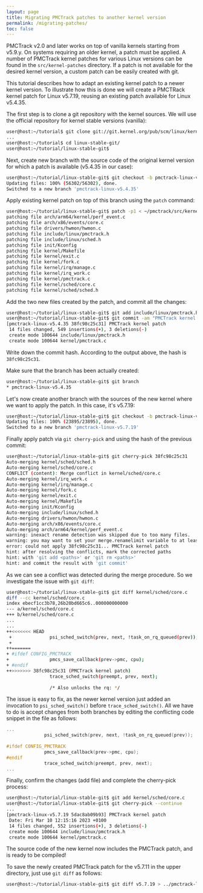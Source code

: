 ```yaml
---
layout: page
title: Migrating PMCTrack patches to another kernel version
permalink: /migrating-patches/
toc: false
---
```


PMCTrack v2.0 and later works on top of vanilla kernels starting from v5.9.y. On systems requiring an older kernel, a patch must be applied. A number of PMCTrack kernel patches for various Linux versions can be found in the `src/kernel-patches` directory. If a patch is not available for the desired kernel version, a custom patch can be easily created with git.

This tutorial describes how to adapt an existing kernel patch to a newer kernel version. To illustrate how this is done we will create a PMCTRack kernel patch for Linux v5.7.19, reusing an existing patch available for Linux v5.4.35.

The first step is to clone a git repository with the kernel sources. We will use the official repository for kernel stable versions (vanilla):

```bash
user@host:~/tutorial$ git clone git://git.kernel.org/pub/scm/linux/kernel/git/stable/linux.git
...
user@host:~/tutorial$ cd linux-stable-git/
user@host:~/tutorial/linux-stable-git$ 
```

Next, create new branch with the source code of the original kernel version for which a patch is available (v5.4.35 in our case):

```bash
user@host:~/tutorial/linux-stable-git$ git checkout -b pmctrack-linux-v5.4.35 v5.4.35
Updating files: 100% (56302/56302), done.
Switched to a new branch 'pmctrack-linux-v5.4.35'
```

Apply existing kernel patch on top of this branch using the `patch` command:

```bash
user@host:~/tutorial/linux-stable-git$ patch -p1 < ~/pmctrack/src/kernel-patches/pmctrack_linux-5.4.35_x86.patch 
patching file arch/arm64/kernel/perf_event.c
patching file arch/x86/events/core.c
patching file drivers/hwmon/hwmon.c
patching file include/linux/pmctrack.h
patching file include/linux/sched.h
patching file init/Kconfig
patching file kernel/Makefile
patching file kernel/exit.c
patching file kernel/fork.c
patching file kernel/irq/manage.c
patching file kernel/irq_work.c
patching file kernel/pmctrack.c
patching file kernel/sched/core.c
patching file kernel/sched/sched.h
```

Add the two new files created by the patch, and commit all the changes:

```bash
user@host:~/tutorial/linux-stable-git$ git add include/linux/pmctrack.h kernel/pmctrack.c
user@host:~/tutorial/linux-stable-git$ git commit -am "PMCTrack kernel patch"
[pmctrack-linux-v5.4.35 38fc98c25c31] PMCTrack kernel patch
 14 files changed, 549 insertions(+), 3 deletions(-)
 create mode 100644 include/linux/pmctrack.h
 create mode 100644 kernel/pmctrack.c
```

Write down the commit hash. According to the output above, the hash is `38fc98c25c31`.

Make sure that the branch has been  actually created:

```bash
user@host:~/tutorial/linux-stable-git$ git branch
* pmctrack-linux-v5.4.35
```

Let's now create another branch with the sources of the new kernel where we want to apply the patch. In this case, it's v5.7.19:

```bash
user@host:~/tutorial/linux-stable-git$ git checkout -b pmctrack-linux-v5.7.19 v5.7.19
Updating files: 100% (23895/23895), done.
Switched to a new branch 'pmctrack-linux-v5.7.19'
```

Finally apply patch via `git cherry-pick` and using the hash of the previous commit:

```bash
user@host:~/tutorial/linux-stable-git$ git cherry-pick 38fc98c25c31
Auto-merging kernel/sched/sched.h
Auto-merging kernel/sched/core.c
CONFLICT (content): Merge conflict in kernel/sched/core.c
Auto-merging kernel/irq_work.c
Auto-merging kernel/irq/manage.c
Auto-merging kernel/fork.c
Auto-merging kernel/exit.c
Auto-merging kernel/Makefile
Auto-merging init/Kconfig
Auto-merging include/linux/sched.h
Auto-merging drivers/hwmon/hwmon.c
Auto-merging arch/x86/events/core.c
Auto-merging arch/arm64/kernel/perf_event.c
warning: inexact rename detection was skipped due to too many files.
warning: you may want to set your merge.renamelimit variable to at least 3497 and retry the command.
error: could not apply 38fc98c25c31... PMCTrack kernel patch
hint: after resolving the conflicts, mark the corrected paths
hint: with 'git add <paths>' or 'git rm <paths>'
hint: and commit the result with 'git commit'
```

As we can see a conflict was detected during the merge procedure. So we investigate the issue with `git diff`:

```bash
user@host:~/tutorial/linux-stable-git$ git diff kernel/sched/core.c
diff --cc kernel/sched/core.c
index ebecf1cc3b78,26b20bd665c6..000000000000
--- a/kernel/sched/core.c
+++ b/kernel/sched/core.c
...
...
++<<<<<<< HEAD
 +              psi_sched_switch(prev, next, !task_on_rq_queued(prev));
 +
++=======
+ #ifdef CONFIG_PMCTRACK
+               pmcs_save_callback(prev->pmc, cpu);
+ #endif                
++>>>>>>> 38fc98c25c31 (PMCTrack kernel patch)
                trace_sched_switch(preempt, prev, next);
  
                /* Also unlocks the rq: */
```

The issue is easy to fix, as the newer kernel version just added an invocation to `psi_sched_switch()` before `trace_sched_switch()`. All we have to do is accept changes from both branches by editing the conflicting code snippet in the file as follows:

```C
...
              psi_sched_switch(prev, next, !task_on_rq_queued(prev));
              
#ifdef CONFIG_PMCTRACK
              pmcs_save_callback(prev->pmc, cpu);
#endif               
              trace_sched_switch(preempt, prev, next);
...
```

Finally, confirm the changes (add file) and complete the cherry-pick process:

```bash
user@host:~/tutorial/linux-stable-git$ git add kernel/sched/core.c
user@host:~/tutorial/linux-stable-git$ git cherry-pick --continue
...
[pmctrack-linux-v5.7.19 5dac8ab09b93] PMCTrack kernel patch
 Date: Fri Mar 10 12:15:16 2023 +0100
 14 files changed, 552 insertions(+), 3 deletions(-)
 create mode 100644 include/linux/pmctrack.h
 create mode 100644 kernel/pmctrack.c
```

The source code of the new kernel now includes the PMCTrack patch, and is ready to be compiled!

To save the newly created PMCTrack patch for the v5.7.11 in the upper directory, just use `git diff` as follows:

```bash
user@host:~/tutorial/linux-stable-git$ git diff v5.7.19 > ../pmctrack-linux-v5.7.19_x86.patch
```

<!-- NOTES
Tutorial on alderlake

export PS1="user@host\[\033[00m\]:\[\033[01;34m\]\w\[\033[00m\]\$ " 
-->